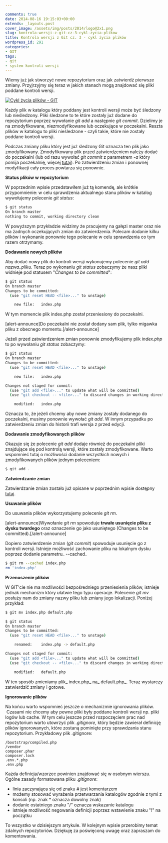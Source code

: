 ```yaml
---

comments: true
date: 2014-08-16 19:15:03+00:00
extends: _layouts.post
cover_image: /assets/img/posts/2014/logo@2x1.png
slug: kontrola-wersji-z-git-cz-3-cykl-zycia-plikow
title: Kontrola wersji z Git cz. 3 - cykl życia plików
wordpress_id: 291
categories:
- GIT
tags:
- git
- system kontroli wersji
---
```


Wiemy już jak stworzyć nowe repozytorium oraz jak zatwierdź pierwsze zmiany. Przyjrzyjmy się teraz w jakich stanach mogą znajdować się pliki poddane kontroli wersji.<!-- more -->

[![Cykl życia plików - GIT](/assets/img/posts/2014/git-lifecycle.png)](/assets/img/posts/2014/git-lifecycle.png)

Każdy plik w katalogu który poddany jest kontroli wersji może być śledzony lub nieśledzony. Pliki śledzone to te które zostały już dodane do repozytorium poprzez wywołanie _git add_ a następnie _git commit_. Dzielimy je na zmodyfikowane, niezmodyfikowane lub oczekujące w poczekalni. Reszta plików w katalogu to pliki nieśledzone - czyli takie, które nie zostały poddane kontroli wersji.

Podczas zmiany pliku który jest już śledzony Git oznacza ten plik jako zmodyfikowany. Zmodyfikowany plik przed zatwierdzeniem należy dodać do poczekalni (lub od razu wywołać _git commit_ z parametrem _-a_ który pomija poczekalnię, więcej [tutaj](http://itcraftsman.pl/kontrola-wersji-z-git-cz-2-instalacja-konfiguracja-i-pierwszy-commit/)). Po zatwierdzeniu zmian i ponownej modyfikacji cały proces powtarza się ponownie.

**Status plików w repozytorium**

W poprzednim wpisie przedstawiłem już tą komendę, ale krótkie przypomnienie: w celu sprawdzenia aktualnego stanu plików w katalog wywołujemy polecenie _git status_:

```bash
$ git status
On branch master
nothing to commit, working directory clean
```

W powyższym przykładzie widzimy że pracujemy na gałęzi master oraz nie ma żadnych oczekujących zmian do zatwierdzenia. Polecam dodanie kilku plików i wykonanie ponownie tego polecanie w celu sprawdzenia co tym razem otrzymamy.

**Dodawanie nowych plików**

Aby dodać nowy plik do kontroli wersji wykonujemy polecenie _git add nazwa_pliku_. Teraz po wykonaniu _git status_ zobaczymy że nasz pliki widnieje pod statusem "_Changes to be committed_":

```bash
$ git status
On branch master
Changes to be committed:
  (use "git reset HEAD <file>..." to unstage)

	new file:   index.php
```

W tym momencie plik index.php został przeniesiony do poczekalni.

[alert-announce]Do poczekalni nie został dodany sam plik, tylko migawka pliku z obecnego momentu.[/alert-announce]

Jeżeli przed zatwierdzeniem zmian ponownie zmodyfikujemy plik _index.php_ to po wywołaniu _git status_ zobaczymy:

```bash
$ git status
On branch master
Changes to be committed:
  (use "git reset HEAD <file>..." to unstage)

	new file:   index.php

Changes not staged for commit:
  (use "git add <file>..." to update what will be committed)
  (use "git checkout -- <file>..." to discard changes in working directory)

	modified:   index.php
```

Oznacza to, że jeżeli chcemy aby nowe zmiany zostały dodanego do poczekalni, musimy ponownie wywołać _git add_. W innym przypadku po zatwierdzeniu zmian do historii trafi wersja z przed edycji.

**Dodawanie zmodyfikowanych plików**

Okazuje się że polecenie _git add_ dodaje również do poczekalni pliki znajdujące się pod kontrolą wersji, które zostały zmodyfikowane. Warto wspomnieć tutaj o możliwości dodanie wszystkich nowych i zmodyfikowanych plików jednym poleceniem:

```bash
$ git add .
```

**Zatwierdzanie zmian**

Zatwierdzanie zmian zostało już opisane w poprzednim wpisie dostępny [tutaj](http://itcraftsman.pl/kontrola-wersji-z-git-cz-2-instalacja-konfiguracja-i-pierwszy-commit/).

**Usuwanie plików**

Do usuwania plików wykorzystujemy polecenie _git rm_.

[alert-announce]Wywołanie _git rm_ spowoduje **trwałe usunięcie pliku z dysku twardego** oraz oznaczenie go jako usuniętego (Changes to be committed).[/alert-announce]

Dopiero zatwierdzenie zmian (_git commit_) spowoduje usunięcie go z kontroli wersji. Istnieje możliwość zachowanie pliku na lokalnym dysku poprzez dodanie parametru_ --cached_

```bash
$ git rm --cached index.php
rm 'index.php'
```

**Przenoszenie plików**

W GIT'cie nie ma możliwości bezpośredniego przeniesienia plików, istnieje jednak mechanizm który ułatwie tego typu operacje. Polecenie _git mv_ posłuży nam do zmiany nazwy pliku lub zmiany jego lokalizacji. Poniżej przykład:

```bash
$ git mv index.php default.php

$ git status
On branch master
Changes to be committed:
  (use "git reset HEAD <file>..." to unstage)

	renamed:    index.php -> default.php

Changes not staged for commit:
  (use "git add <file>..." to update what will be committed)
  (use "git checkout -- <file>..." to discard changes in working directory)

	modified:   default.php
```

W ten sposób zmieniamy plik_ index.php_ na_ default.php_. Teraz wystarczy zatwierdzić zmiany i gotowe.

**Ignorowanie plików**

Na końcu warto wspomnieć jeszcze o mechanizmie ignorowania plików.  Czasami nie chcemy aby pewne pliki były poddane kontroli wersji np. pliki logów lub cache. W tym celu jeszcze przed rozpoczęciem prac nad repozytorium warto utowrzyć plik _.gitignore_, który będzie zawierał definicję plików ignorowanych, które zostaną pominięte przy sprawdzania stanu repozytorium. Przykładowy plik .gitignore:

```
/bootstrap/compiled.php
/vendor
composer.phar
composer.lock
.env.*.php
.env.php
```

Każda definicja/wzorzec powinien znajdować się w osobnym wierszu. Ogólne zasady formatowana pliku ._gitignore_:


  * linia zaczynająca się od znaku # jest komentarzem
  * możemy stosować wyrażenia przetwarzania katalogów zgodnie z tymi z konsoli (np. znak * oznacza dowolny znak)
  * dodanie ostatniego znaku "/" oznacza wskazanie katalogu
  * istnieje możliwość negowania definicji poprzez wstawienie znaku "!" na początku

To wszystko w dzisiejszym artykule. W kolejnym wpisie przerobimy temat zdalnych repozytoriów. Dziękuję za poświęconą uwagę oraz zapraszam do komentowania.
